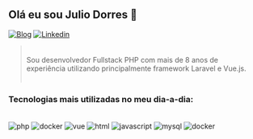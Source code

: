 ## Olá eu sou Julio Dorres 👋

[![Blog](https://img.shields.io/website?label=jdorres.com&style=for-the-badge&url=https://jdorres.com/)](https://www.jdorres.com)
[![Linkedin](https://img.shields.io/badge/LinkedIn-0077B5?style=for-the-badge&logo=linkedin&logoColor=white)](https://www.linkedin.com/in/julio-d-moreira/)

<!-- ![Julio GitHub stats](https://github-readme-stats.vercel.app/api?username=jdorres&show_icons=true&theme=cobalt) -->

<blockquote style="padding: 20px 10px">
Sou desenvolvedor Fullstack PHP com mais de 8 anos de experiência utilizando principalmente framework Laravel e Vue.js.
</blockquote>

### Tecnologias mais utilizadas no meu dia-a-dia:

<div style="display: inline_block"><br/>
    <img align="center" alt="php" src="https://img.shields.io/badge/PHP-777BB4?style=for-the-badge&logo=php&logoColor=white">
    <img align="center" alt="docker" src="https://img.shields.io/badge/laravel-%23FF2D20.svg?style=for-the-badge&logo=laravel&logoColor=white">
    <img align="center" alt="vue" src="https://img.shields.io/badge/Vue.js-35495E?style=for-the-badge&logo=vue.js&logoColor=4FC08D">
    <img align="center" alt="html" src="https://img.shields.io/badge/HTML5-E34F26?style=for-the-badge&logo=html5&logoColor=white">
    <img align="center" alt="javascript" src="https://img.shields.io/badge/JavaScript-F7DF1E?style=for-the-badge&logo=javascript&logoColor=black">
    <img align="center" alt="mysql" src="https://img.shields.io/badge/MySQL-005C84?style=for-the-badge&logo=mysql&logoColor=white">
    <img align="center" alt="docker" src="https://img.shields.io/badge/docker-%230db7ed.svg?style=for-the-badge&logo=docker&logoColor=white">
</div>
